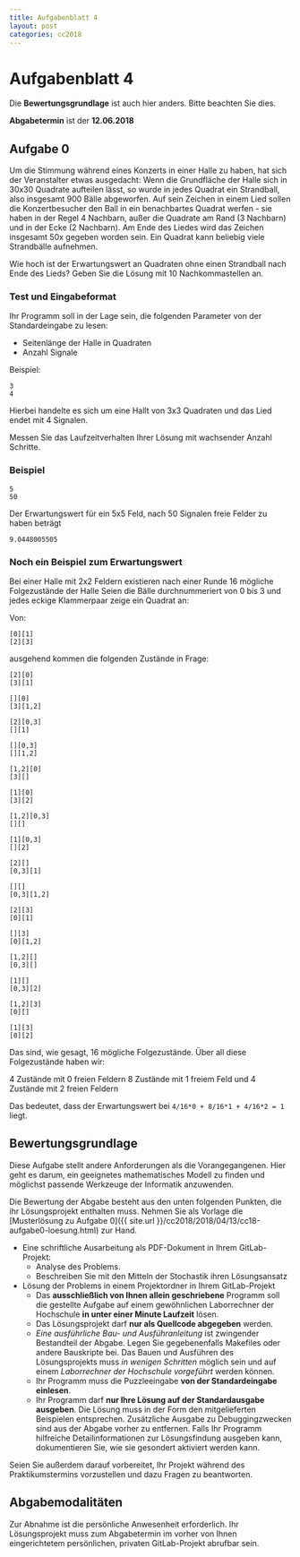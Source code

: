 ```yaml
---
title: Aufgabenblatt 4
layout: post
categories: cc2018
---
```


# Aufgabenblatt 4
Die **Bewertungsgrundlage** ist auch hier anders. Bitte beachten Sie dies.

**Abgabetermin** ist der **12.06.2018**


## Aufgabe 0

Um die Stimmung während eines Konzerts in einer Halle zu haben, hat sich der Veranstalter etwas ausgedacht:
Wenn die Grundfläche der Halle sich in 30x30 Quadrate aufteilen lässt, so wurde in jedes Quadrat ein Strandball, 
also insgesamt 900 Bälle abgeworfen.
Auf sein Zeichen in einem Lied sollen die Konzertbesucher den Ball in ein benachbartes Quadrat werfen - sie haben
in der Regel 4 Nachbarn, außer die Quadrate am Rand (3 Nachbarn) und in der Ecke (2 Nachbarn).
Am Ende des Liedes wird das Zeichen insgesamt 50x gegeben worden sein. Ein Quadrat kann beliebig viele Strandbälle aufnehmen.

Wie hoch ist der Erwartungswert an Quadraten ohne einen Strandball nach Ende des Lieds? Geben Sie die Lösung mit 10 Nachkommastellen an.

### Test und Eingabeformat

Ihr Programm soll in der Lage sein, die folgenden Parameter von der Standardeingabe zu lesen:

* Seitenlänge der Halle in Quadraten
* Anzahl Signale

Beispiel:
```
3
4
```
Hierbei handelte es sich um eine Hallt von 3x3 Quadraten und das Lied endet mit 4 Signalen.

Messen Sie das Laufzeitverhalten Ihrer Lösung mit wachsender Anzahl Schritte.

### Beispiel
```
5
50
```
Der Erwartungswert für ein 5x5 Feld, nach 50 Signalen freie Felder zu haben beträgt
```
9.0448005505 
```

### Noch ein Beispiel zum Erwartungswert

Bei einer Halle mit 2x2 Feldern existieren nach einer Runde 16 mögliche Folgezustände der Halle
Seien die Bälle durchnummeriert von 0 bis 3 und jedes eckige Klammerpaar zeige ein Quadrat an:

Von:
```
[0][1]
[2][3]
```
ausgehend kommen die folgenden Zustände in Frage:
```
[2][0]
[3][1]

[][0]
[3][1,2]

[2][0,3]
[][1]

[][0,3]
[][1,2]

[1,2][0]
[3][]

[1][0]
[3][2]

[1,2][0,3]
[][]

[1][0,3]
[][2]

[2][]
[0,3][1]

[][]
[0,3][1,2]

[2][3]
[0][1]

[][3]
[0][1,2]

[1,2][]
[0,3][]

[1][]
[0,3][2]

[1,2][3]
[0][]

[1][3]
[0][2]
```

Das sind, wie gesagt, 16 mögliche Folgezustände. Über all diese Folgezustände haben wir:

4 Zustände mit 0 freien Feldern
8 Zustände mit 1 freiem Feld
und 4 Zustände mit 2 freien Feldern

Das bedeutet, dass der Erwartungswert bei ```4/16*0 + 8/16*1 + 4/16*2 = 1``` liegt.



## Bewertungsgrundlage
Diese Aufgabe stellt andere Anforderungen als die Vorangegangenen. Hier geht es darum, ein geeignetes 
mathematisches Modell zu finden und möglichst passende Werkzeuge der Informatik anzuwenden.

Die Bewertung der Abgabe besteht aus den unten folgenden Punkten, die ihr Lösungsprojekt enthalten muss.
Nehmen Sie als Vorlage die [Musterlösung zu Aufgabe 0]({{ site.url }}/cc2018/2018/04/13/cc18-aufgabe0-loesung.html) zur Hand.

* Eine schriftliche Ausarbeitung als PDF-Dokument in Ihrem GitLab-Projekt:
  * Analyse des Problems.
  * Beschreiben Sie mit den Mitteln der Stochastik ihren Lösungsansatz
* Lösung der Problems in einem Projektordner in Ihrem GitLab-Projekt
  * Das **ausschließlich von Ihnen allein geschriebene** Programm soll die gestellte Aufgabe auf einem gewöhnlichen Laborrechner der Hochschule **in unter einer Minute Laufzeit** lösen.
  * Das Lösungsprojekt darf **nur als Quellcode abgegeben** werden. 
  * *Eine ausführliche Bau- und Ausführanleitung* ist zwingender Bestandteil der Abgabe. 
     Legen Sie gegebenenfalls Makefiles oder andere Bauskripte bei. Das Bauen und 
     Ausführen des Lösungsprojekts muss *in wenigen Schritten* möglich sein und 
     auf einem *Laborrechner der Hochschule vorgeführt* werden können.
  * Ihr Programm muss die Puzzleeingabe **von der Standardeingabe einlesen**.
  * Ihr Programm darf **nur Ihre Lösung auf der Standardausgabe ausgeben**. Die Lösung muss in der Form den mitgelieferten 
    Beispielen entsprechen.
    Zusätzliche Ausgabe zu Debuggingzwecken 
    sind aus der Abgabe vorher zu entfernen. Falls Ihr Programm hilfreiche Detailinformationen
    zur Lösungsfindung ausgeben kann, dokumentieren Sie, wie sie gesondert aktiviert werden kann.

Seien Sie außerdem darauf vorbereitet, Ihr Projekt während des Praktikumstermins vorzustellen und dazu Fragen zu beantworten.

## Abgabemodalitäten

Zur Abnahme ist die persönliche Anwesenheit erforderlich. Ihr Lösungsprojekt muss 
zum Abgabetermin im vorher von Ihnen eingerichtetem persönlichen, privaten 
GitLab-Projekt abrufbar sein.
